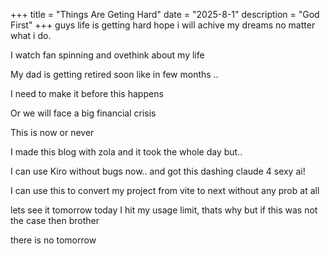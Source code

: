 +++
title = "Things Are Geting Hard"
date = "2025-8-1"
description = "God First"
+++
guys life is getting hard hope i will achive my dreams no matter what i do.

I watch fan spinning and ovethink about my life 

My dad is getting retired soon like in few months ..

I need to make it before this happens

Or we will face a big financial crisis 

This is now or never 

I made this blog with zola and it took the whole day but..

I can use Kiro without bugs now.. and got this dashing claude 4 sexy ai!

I can use this to convert my project from vite to next without any prob at all

lets see it tomorrow today I hit my usage limit, thats why but if this was not the case then brother 

there is no tomorrow

